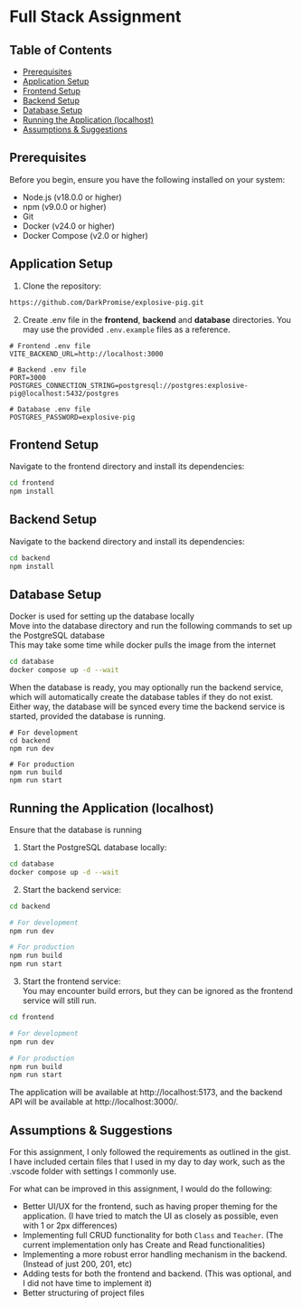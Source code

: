 # Full Stack Assignment

## Table of Contents

- [Prerequisites](#prerequisites)
- [Application Setup](#application-setup)
- [Frontend Setup](#frontend-setup)
- [Backend Setup](#backend-setup)
- [Database Setup](#database-setup)
- [Running the Application (localhost)](#running-the-application-localhost)
- [Assumptions & Suggestions](#assumptions--suggestions)

## Prerequisites

Before you begin, ensure you have the following installed on your system:

- Node.js (v18.0.0 or higher)
- npm (v9.0.0 or higher)
- Git
- Docker (v24.0 or higher)
- Docker Compose (v2.0 or higher)

## Application Setup

1. Clone the repository:

```bash
https://github.com/DarkPromise/explosive-pig.git
```

2. Create .env file in the **frontend**, **backend** and **database** directories. You may use the provided `.env.example` files as a reference.

```
# Frontend .env file
VITE_BACKEND_URL=http://localhost:3000

# Backend .env file
PORT=3000
POSTGRES_CONNECTION_STRING=postgresql://postgres:explosive-pig@localhost:5432/postgres

# Database .env file
POSTGRES_PASSWORD=explosive-pig
```

## Frontend Setup

Navigate to the frontend directory and install its dependencies:

```bash
cd frontend
npm install
```

## Backend Setup

Navigate to the backend directory and install its dependencies:

```bash
cd backend
npm install
```

## Database Setup

Docker is used for setting up the database locally
<br/>Move into the database directory and run the following commands to set up the PostgreSQL database
<br/>This may take some time while docker pulls the image from the internet

```bash
cd database
docker compose up -d --wait
```

When the database is ready, you may optionally run the backend service, which will automatically create the database tables if they do not exist.
<br/>Either way, the database will be synced every time the backend service is started, provided the database is running.
```
# For development
cd backend
npm run dev 

# For production
npm run build
npm run start
```

## Running the Application (localhost)

Ensure that the database is running

1. Start the PostgreSQL database locally:

```bash
cd database
docker compose up -d --wait
```

2. Start the backend service:

```bash
cd backend

# For development
npm run dev

# For production
npm run build
npm run start
```

3. Start the frontend service:
<br/> You may encounter build errors, but they can be ignored as the frontend service will still run.

```bash
cd frontend

# For development
npm run dev

# For production
npm run build
npm run start
```

The application will be available at http://localhost:5173, and the backend API will be available at http://localhost:3000/.

## Assumptions & Suggestions
For this assignment, I only followed the requirements as outlined in the gist.
</br>I have included certain files that I used in my day to day work, such as the .vscode folder with settings I commonly use.

For what can be improved in this assignment, I would do the following:
- Better UI/UX for the frontend, such as having proper theming for the application. (I have tried to match the UI as closely as possible, even with 1 or 2px differences)
- Implementing full CRUD functionality for both `Class` and `Teacher`. (The current implementation only has Create and Read functionalities)
- Implementing a more robust error handling mechanism in the backend. (Instead of just 200, 201, etc)
- Adding tests for both the frontend and backend. (This was optional, and I did not have time to implement it)
- Better structuring of project files